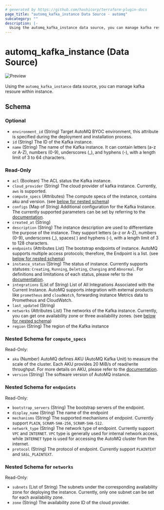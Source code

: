 ```yaml
---
# generated by https://github.com/hashicorp/terraform-plugin-docs
page_title: "automq_kafka_instance Data Source - automq"
subcategory: ""
description: |-
  Using the automq_kafka_instance data source, you can manage kafka resoure within instance.
---
```


# automq_kafka_instance (Data Source)

![Preview](https://img.shields.io/badge/Lifecycle_Stage-Preview-blue?style=flat&logoColor=8A3BE2&labelColor=rgba)<br><br>Using the `automq_kafka_instance` data source, you can manage kafka resoure within instance.



<!-- schema generated by tfplugindocs -->
## Schema

### Optional

- `environment_id` (String) Target AutoMQ BYOC environment, this attribute is specified during the deployment and installation process.
- `id` (String) The ID of the Kafka instance.
- `name` (String) The name of the Kafka instance. It can contain letters (a-z or A-Z), numbers (0-9), underscores (_), and hyphens (-), with a length limit of 3 to 64 characters.

### Read-Only

- `acl` (Boolean) The ACL status the Kafka instance.
- `cloud_provider` (String) The cloud provider of kafka instance. Currently, `aws` is supported.
- `compute_specs` (Attributes) The compute specs of the instance, contains aku and version. (see [below for nested schema](#nestedatt--compute_specs))
- `configs` (Map of String) Additional configuration for the Kafka Instance. The currently supported parameters can be set by referring to the [documentation](https://docs.automq.com/automq-cloud/using-automq-for-kafka/restrictions#instance-level-configuration).
- `created_at` (String)
- `description` (String) The instance description are used to differentiate the purpose of the instance. They support letters (a-z or A-Z), numbers (0-9), underscores (_), spaces( ) and hyphens (-), with a length limit of 3 to 128 characters.
- `endpoints` (Attributes List) The bootstrap endpoints of instance. AutoMQ supports multiple access protocols; therefore, the Endpoint is a list. (see [below for nested schema](#nestedatt--endpoints))
- `instance_status` (String) The status of instance. Currently supports statuses: `Creating`, `Running`, `Deleting`, `Changing` and `Abnormal`. For definitions and limitations of each status, please refer to the [documentation](https://docs.automq.com/automq-cloud/using-automq-for-kafka/manage-instances#lifecycle).
- `integrations` (List of String) List of All Integrations Associated with the Current Instance. AutoMQ supports integration with external products like `prometheus` and `cloudWatch`, forwarding instance Metrics data to Prometheus and CloudWatch.
- `last_updated` (String)
- `networks` (Attributes List) The networks of the Kafka instance. Currently, you can get one availability zone or three availability zones. (see [below for nested schema](#nestedatt--networks))
- `region` (String) The region of the Kafka instance

<a id="nestedatt--compute_specs"></a>
### Nested Schema for `compute_specs`

Read-Only:

- `aku` (Number) AutoMQ defines AKU (AutoMQ Kafka Unit) to measure the scale of the cluster. Each AKU provides 20 MiB/s of read/write throughput. For more details on AKU, please refer to the [documentation](https://docs.automq.com/automq-cloud/subscriptions-and-billings/byoc-env-billings/billing-instructions-for-byoc).
- `version` (String) The software version of AutoMQ instance.


<a id="nestedatt--endpoints"></a>
### Nested Schema for `endpoints`

Read-Only:

- `bootstrap_servers` (String) The bootstrap servers of the endpoint.
- `display_name` (String) The name of the endpoint
- `mechanisms` (String) The supported mechanisms of endpoint. Currently support `PLAIN`, `SCRAM-SHA-256`, `SCRAM-SHA-512`.
- `network_type` (String) The network type of endpoint. Currently support `VPC` and `INTERNET`. `VPC` type is generally used for internal network access, while `INTERNET` type is used for accessing the AutoMQ cluster from the internet.
- `protocol` (String) The protocol of endpoint. Currently support `PLAINTEXT` and `SASL_PLAINTEXT`.


<a id="nestedatt--networks"></a>
### Nested Schema for `networks`

Read-Only:

- `subnets` (List of String) The subnets under the corresponding availability zone for deploying the instance. Currently, only one subnet can be set for each availability zone.
- `zone` (String) The availability zone ID of the cloud provider.
